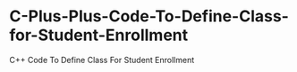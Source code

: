 # C-Plus-Plus-Code-To-Define-Class-for-Student-Enrollment
C++ Code To Define Class For Student Enrollment 

